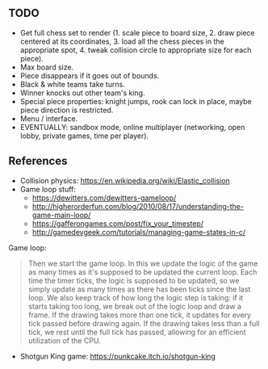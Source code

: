 ## TODO
* Get full chess set to render (1. scale piece to board size, 2. draw piece centered at its coordinates, 3. load all the chess pieces in the appropriate spot, 4. tweak collision circle to appropriate size for each piece).
* Max board size.
* Piece disappears if it goes out of bounds.
* Black & white teams take turns.
* Winner knocks out other team's king.
* Special piece properties: knight jumps, rook can lock in place, maybe piece direction is restricted.
* Menu / interface.
* EVENTUALLY: sandbox mode, online multiplayer (networking, open lobby, private games, time per player).

## References
* Collision physics: <https://en.wikipedia.org/wiki/Elastic_collision>
* Game loop stuff:
  - <https://dewitters.com/dewitters-gameloop/>
  - <http://higherorderfun.com/blog/2010/08/17/understanding-the-game-main-loop/>
  - <https://gafferongames.com/post/fix_your_timestep/>
  - <http://gamedevgeek.com/tutorials/managing-game-states-in-c/>

Game loop:

> Then we start the game loop. In this we update the logic of the game as many times as it's supposed to be updated the current loop. Each time the timer ticks, the logic is supposed to be updated, so we simply update as many times as there has been ticks since the last loop. We also keep track of how long the logic step is taking: if it starts taking too long, we break out of the logic loop and draw a frame. If the drawing takes more than one tick, it updates for every tick passed before drawing again. If the drawing takes less than a full tick, we rest until the full tick has passed, allowing for an efficient utilization of the CPU. 
* Shotgun King game: <https://punkcake.itch.io/shotgun-king>
